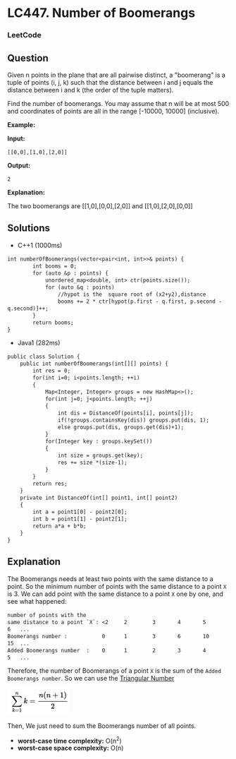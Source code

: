 # LC447. Number of Boomerangs

### LeetCode

## Question

Given n points in the plane that are all pairwise distinct, a "boomerang" is a tuple of points (i, j, k) such that the distance between i and j equals the distance between i and k (the order of the tuple matters).

Find the number of boomerangs. You may assume that n will be at most 500 and coordinates of points are all in the range [-10000, 10000] (inclusive).

**Example:**

**Input:**

```
[[0,0],[1,0],[2,0]]
```

**Output:**

```
2
```

**Explanation:**

The two boomerangs are [[1,0],[0,0],[2,0]] and [[1,0],[2,0],[0,0]]

## Solutions


* C++1 (1000ms)
```
int numberOfBoomerangs(vector<pair<int, int>>& points) {
        int booms = 0;
        for (auto &p : points) {
            unordered_map<double, int> ctr(points.size());
            for (auto &q : points)
                //hypot is the  square root of (x2+y2),distance
                booms += 2 * ctr[hypot(p.first - q.first, p.second - q.second)]++;
        }
        return booms;
}
```

* Java1 (282ms)
```
public class Solution {
    public int numberOfBoomerangs(int[][] points) {
        int res = 0;
        for(int i=0; i<points.length; ++i)
        {
            Map<Integer, Integer> groups = new HashMap<>();
            for(int j=0; j<points.length; ++j)
            {
                int dis = DistanceOf(points[i], points[j]);
                if(!groups.containsKey(dis)) groups.put(dis, 1);
                else groups.put(dis, groups.get(dis)+1);
            }
            for(Integer key : groups.keySet())
            {
                int size = groups.get(key);
                res += size *(size-1);
            }
        }
        return res;
    }
    private int DistanceOf(int[] point1, int[] point2)
    {
        int a = point1[0] - point2[0];
        int b = point1[1] - point2[1];
        return a*a + b*b;
    }
}
```

## Explanation

The Boomerangs needs at least two points with the same distance to a point. So the minimum number of points with the same distance to a point `X` is 3. We can add point with the same distance to a point `X` one by one, and see what happened:

```
number of points with the 
same distance to a point `X`: <2     2        3       4       5       6   ...
Boomerangs number :           0      1        3       6       10      15  ...
Added Boomerangs number  :    0      1        2       3       4       5   ...
```

Therefore, the number of Boomerangs of a point `X` is the sum of the `Added Boomerangs number`. So we can use the <a href="https://en.wikipedia.org/wiki/Triangular_number">Triangular Number</a>

![Triangular Number](Images/TriangularNumber.tiff)

Then, We just need to sum the Boomerangs number of all points.

* **worst-case time complexity:** O(n<sup>2</sup>)
* **worst-case space complexity:** O(n)